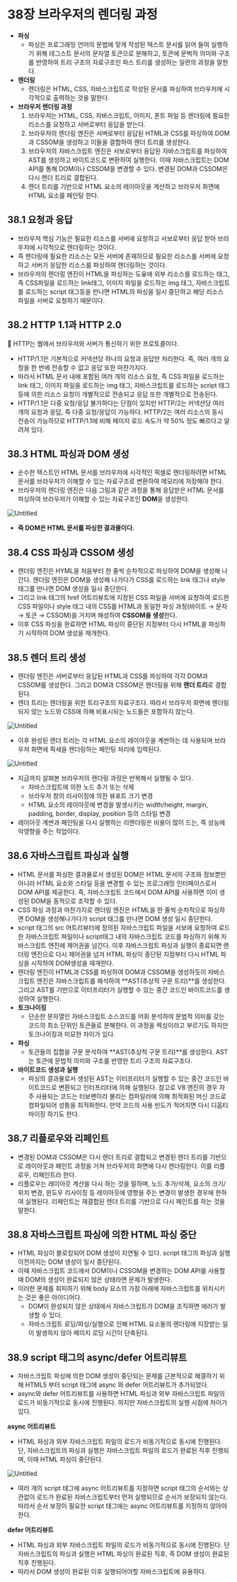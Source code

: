 # 38장 브라우저의 렌더링 과정

- **파싱**
  - 파싱은 프로그래밍 언어의 문법에 맞게 작성된 텍스트 문서를 읽어 들여 실행하기 위해 테그스트 문서의 문자열 토큰으로 분해하고, 토큰에 문벅적 의미와 구조를 반영하여 트리 구조의 자료구조인 파스 트리를 생성하는 일련의 과정을 말한다.
- **렌더링**
  - 렌더링은 HTML, CSS, 자바스크립트로 작성된 문서를 파싱하여 브라우저에 시각적으로 출력하는 것을 말한다.
- **브라우저 렌더링 과정**
  1. 브라우저는 HTML, CSS, 자바스크립트, 이미지, 폰트 파일 등 렌더링에 필요한 리소스를 요청하고 서버로부터 응답을 받는다.
  2. 브라우저의 렌더링 엔진은 서버로부터 응답된 HTML과 CSS를 파싱하여 DOM과 CSSOM을 생성하고 이들을 결합하여 렌더 트리를 생성한다.
  3. 브라우저의 자바스크립트 엔진은 서보로부터 응답된 자바스크립트를 파싱하여 AST를 생성하고 바이트코드로 변환하여 실행한다. 이때 자바스크립트는 DOM API를 통해 DOM이나 CSSOM을 변경할 수 있다. 변경된 DOM과 CSSOM은 다시 렌더 트리로 결합된다.
  4. 렌더 트리를 기반으로 HTML 요소의 레이아웃을 계산하고 브라우저 화면에 HTML 요소를 페인팅 한다.

## 38.1 요청과 응답

- 브라우저 핵심 기능은 필요한 리소스를 서버에 요청하고 서보로부터 응답 받아 브라우저에 시각적으로 렌더링하는 것이다.
- 즉 렌더링에 필요한 리소스는 모든 서버에 존재하므로 필요한 리소스를 서버에 요청하고 서버가 응답한 리소스를 파싱하여 렌더링하는 것이다.
- 브라우저의 렌더링 엔진이 HTML을 파싱하는 도웆에 외부 리소스를 로드하는 태그, 즉 CSS파일을 로드하는 link태그, 이미지 파일을 로드하는 img 태그, 자바스크립트를 로드하는 script 태그등을 만나면 HTML의 파싱을 일시 중단하고 해당 리소스 파일을 서버로 요청하기 때문이다.

## 38.2 HTTP 1.1과 HTTP 2.0

<aside>
📌 HTTP는 웹에서 브라우저와 서버가 통신하기 위한 프로토콜이다.

</aside>

- HTTP/1.1은 기본적으로 커넥션당 하나의 요청과 응답만 처리한다. 즉, 여러 개의 요청을 한 번에 전송할 수 없고 응답 또한 마찬가지다.
- 따라서 HTML 문서 내에 포함된 여러 개의 리소스 요청, 즉 CSS 파일을 로드하는 link 태그, 이미지 파일을 로드하는 img 태그, 자바스크립트를 로드하는 script 태그 등에 의한 리소스 요청이 개별적으로 전송되고 응답 또한 개별적으로 전송된다.
- HTTP/1.1은 다중 요청/응답 불가하다는 단점이 있지만 HTTP/2는 커넥션당 여러 개의 요청과 응답, 즉 다중 요청/응답이 가능하다. HTTP/2는 여러 리소스의 동시 전송이 가능하므로 HTTP/1.1에 비해 페이지 로드 속도가 약 50% 정도 빠르다고 알려져 있다.

## 38.3 HTML 파싱과 DOM 생성

- 순수한 텍스트인 HTML 문서를 브라우저에 시각적인 픽셀로 렌더링하려면 HTML 문서를 브라우저가 이해할 수 있는 자료구조로 변환하여 메모리에 저장해야 한다.
- 브라우저의 렌더링 엔진은 다음 그림과 같은 과정을 통해 응답받은 HTML 문서를 파싱하여 브라우저가 이해할 수 있는 자료구조인 **DOM**을 생성한다.

![Untitled](https://s3-us-west-2.amazonaws.com/secure.notion-static.com/12364889-e40e-4053-a7e8-5e6238a83b99/Untitled.png)

- **즉 DOM은 HTML 문서를 파싱한 결과물이다.**

## 38.4 CSS 파싱과 CSSOM 생성

- 렌더링 엔진은 HYML을 처음부터 한 줄씩 순차적으로 파싱하여 DOM을 생성해 나간다. 렌더링 엔진은 DOM을 생성해 나가다가 CSS를 로드하는 link 태그나 style태그를 만나면 DOM 생성을 일시 중단한다.
- 그리고 link 태그의 href 어트리뷰트에 지정된 CSS 파일을 서버에 요청하여 로드한 CSS 파일이나 style 태그 내의 CSS를 HTML과 동일한 파싱 과정(바이트 → 문자 → 토큰 → CSSOM)을 거치며 해성하여 **CSSOM을 생성**한다.
- 이후 CSS 파싱을 완료하면 HTML 파싱이 중단된 지점부터 다시 HTML을 파싱하기 시작하여 DOM 생성을 재개한다.

## 38.5 렌더 트리 생성

- 렌더링 엔진은 서버로부터 응답된 HTML과 CSS를 파싱하여 각각 DOM과 CSSOM를 생성한다. 그리고 DOM과 CSSOM은 렌더링을 위해 **렌더 트리**로 결합된다.
- 렌더 트리는 렌더링을 위한 트리구조의 자료구조다. 따라서 브라우저 화면에 렌더링되지 않는 노드와 CSS에 의해 비표시되는 노드들은 포함하지 않는다.

![Untitled](https://s3-us-west-2.amazonaws.com/secure.notion-static.com/a182640f-a561-4b77-aeed-8ec7e8855c29/Untitled.png)

- 이후 완성된 렌더 트리는 각 HTML 요소의 레이아웃을 계싼하는 데 사용되며 브라우저 화면에 픽세을 렌더링하는 페인팅 처리에 입력된다.

![Untitled](https://s3-us-west-2.amazonaws.com/secure.notion-static.com/d6bac808-4331-4e83-bfca-75c5e323bedb/Untitled.png)

- 지금까지 살펴본 브라우저의 렌더링 과정은 반복해서 실행될 수 있다.
  - 자바스크립트에 의한 노드 추가 또는 삭제
  - 브라우저 창의 리사이징에 의한 뷰포트 크기 변경
  - HTML 요소의 레이아웃에 변경을 발생시키는 width/height, margin, padding, border, display, position 등의 스타일 변경
- 레이아웃 계싼과 페인팅을 다시 실행하는 리렌더링은 비용이 많이 드는, 즉 성능에 악영향을 주는 작업이다.

## 38.6 자바스크립트 파싱과 실행

- HTML 문서를 파싱한 결과물로서 생성된 DOM은 HTML 문서의 구조와 정보뿐만 아니라 HTML 요소와 스타일 등을 변경할 수 있는 프로그래밍 인터페이스로서 DOM API를 제공한다. 즉, 자바스크립트 코드에서 DOM API를 사용하면 이미 생성된 DOM을 동적으로 조작할 수 있다.
- CSS 파싱 과정과 마찬가지로 렌더링 엔진은 HTML을 한 줄씩 순차적으로 파싱하면 DOM을 생성해나가다가 script 태그를 만나면 DOM 생성 일시 중단한다.
- script 태그의 src 어트리뷰터에 정의된 자바스크립트 파일을 서보에 요청하여 로드한 자바스크립트 파일이나 script태그 내의 자바스크립트 코드를 파싱하기 위해 자바스크립트 엔진에 제어권을 넘긴다. 이후 자바스크립트 파싱과 실행이 종료되면 렌더링 엔진으로 다시 제어권을 넘겨 HTML 파싱이 중단된 지점부터 다시 HTML 파싱을 시작하여 DOM생성을 재개한다.
- 렌더링 엔진이 HTML과 CSS를 파싱하여 DOM과 CSSOM을 생성하듯이 자바스크립트 엔진은 자바스크립트를 해석하여 **AST(추상적 구문 트리)**를 생성한다. 그리고 AST를 기반으로 이터프리터가 실행할 수 있는 중간 코드인 바이트코드를 생성하여 실행한다.
- **토크나이징**
  - 단순한 문자열인 자바스크립트 소스코드를 어휘 분석하여 문법적 의미를 갖는 코드의 최소 단위인 토큰들로 분해한다. 이 과정을 렉싱이라고 부르기도 하지만 토크나이징과 미묘한 차이가 있다.
- **파싱**
  - 토큰들의 집합을 구문 분석하여 **AST(추상적 구문 트리)**를 생성한다. AST는 토큰에 문법적 의미와 구조를 반영한 트리 구조의 자료구조다.
- **바이트코드 생성과 실행**
  - 파싱의 결과물로서 생성된 AST는 이터프리터가 실행할 수 있는 중간 코드인 바이트코드로 변환되고 인터프리터에 의해 실행된다. 참고로 V8 엔진의 경우 자주 사용되는 코드는 터보팬이라 불리는 컴파일러에 의해 최적화된 머신 코드로 컴파일되어 성틍을 최적화한다. 만약 코드의 사용 빈도가 적어지면 다시 디옵티마이징 하기도 한다.

## 38.7 리플로우와 리페인트

- 변경된 DOM과 CSSOM은 다시 렌더 트리로 결합되고 변경된 렌더 트리를 기반으로 레이아웃과 페인트 과정을 거쳐 브라우저의 화면에 다시 렌더링한다. 이를 리플로우, 리페인트라 한다.
- 리플로우는 레이아웃 계산을 다시 하는 것을 말하며, 노드 추가/삭제, 요소의 크기/위치 변경, 윈도우 리사이징 등 레이아웃에 영향을 주는 변경이 발생한 경우에 한하여 실행된다. 리페인트는 재결합된 렌더 트리를 기반으로 다시 페인트를 하는 것을 말한다.

## 38.8 자바스크립트 파싱에 의한 HTML 파싱 중단

- HTML 파싱이 블로킹되어 DOM 생성이 지연될 수 있다. script 태그의 파싱과 실행 이전까지는 DOM 생성이 일시 중단된다.
- 이때 자바스크립트 코드에서 DOM이나 CSSOM을 변경하는 DOM API를 사용할 때 DOM의 생성이 완료되지 않은 상태라면 문제가 발생한다.
- 이러한 문제를 회피하기 위해 body 요소의 가장 아래에 자바스크립트를 위치시키는 것은 좋은 아이디어다.
  - DOM이 완성되지 않은 상태에서 자바스크립트가 DOM을 조직하면 에러가 발생할 수 있다.
  - 자바스크립트 로딩/파싱/실행으로 인해 HTML 요소들의 렌더링에 지장받는 일이 발생하지 않아 페이지 로딩 시간이 단축된다.

## 38.9 script 태그의 async/defer 어트리뷰트

- 자바스크립트 파싱에 의한 DOM 생성이 중단되는 문제를 근본적으로 해결하기 위해 HTML5 부터 script 태그에 async 와 defer 어트리뷰트가 추가되었다.
- async와 defer 어트리뷰트를 사용하면 HTML 파싱과 외부 자바스크립트 파일의 로드가 비동기적으로 동시에 진행된다. 하지만 자바스크립트의 실행 시점에 차이가 있다.

**async 어트리뷰트**

- HTML 파싱과 외부 자바스크립트 파일의 로드가 비동기적으로 동시에 진행된다. 단, 자바스크립트의 파싱과 실행은 자바스크립트 파일의 로드가 완료된 직후 진행되며, 이때 HTML 파싱이 중단된다.

![Untitled](https://s3-us-west-2.amazonaws.com/secure.notion-static.com/b0244762-2a5f-4016-9688-aa01257a8847/Untitled.png)

- 여러 개의 script 태그에 async 어트리뷰트를 지정하면 script 태그의 순서와는 상관없이 로드가 완료된 자바스크립트부터 먼저 실행되므로 순서가 보장되지 않는다. 따라서 순서 보장이 필요한 script 태그에는 async 어트리뷰트를 지정하지 않아야 한다.

**defer 어트리뷰트**

- HTML 파싱과 외부 자바스크립트 파일의 로드가 비동기적으로 동시에 진행된다. 단 자바스크립트의 파싱과 실행은 HTML 파싱이 완료된 직후, 즉 DOM 생성이 완료된 직후 진행된다.
- 따라서 DOM 생성이 완료된 이후 실행되어야할 자바스크립트에 유용하다.
